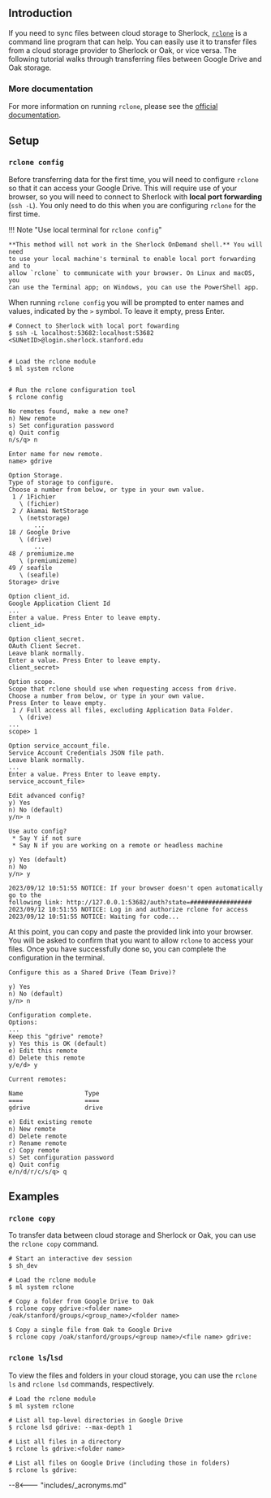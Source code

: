 ## Introduction

If you need to sync files between cloud storage to Sherlock,
[`rclone`][url_rclone] is a command line program that can help. You can easily
use it to transfer files from a cloud storage provider to Sherlock or Oak, or
vice versa. The following tutorial walks through transferring files between
Google Drive and Oak storage.

### More documentation

For more information on running `rclone`, please see the
[official documentation][url_rclone].

## Setup

### `rclone config`

Before transferring data for the first time, you will need to configure
`rclone` so that it can access your Google Drive. This will require use of your
browser, so you will need to connect to Sherlock with **local port forwarding**
(`ssh -L`). You only need to do this when you are configuring `rclone` for the
first time.

!!! Note "Use local terminal for `rclone config`"

    **This method will not work in the Sherlock OnDemand shell.** You will need
    to use your local machine's terminal to enable local port forwarding and to
    allow `rclone` to communicate with your browser. On Linux and macOS, you
    can use the Terminal app; on Windows, you can use the PowerShell app.

When running `rclone config` you will be prompted to enter names and values,
indicated by the `>` symbol. To leave it empty, press Enter.

```shell
# Connect to Sherlock with local port fowarding
$ ssh -L localhost:53682:localhost:53682 <SUNetID>@login.sherlock.stanford.edu


# Load the rclone module
$ ml system rclone


# Run the rclone configuration tool
$ rclone config

No remotes found, make a new one?
n) New remote
s) Set configuration password
q) Quit config
n/s/q> n

Enter name for new remote.
name> gdrive

Option Storage.
Type of storage to configure.
Choose a number from below, or type in your own value.
 1 / 1Fichier
   \ (fichier)
 2 / Akamai NetStorage
   \ (netstorage)
       ...
18 / Google Drive
   \ (drive)
       ...
48 / premiumize.me
   \ (premiumizeme)
49 / seafile
   \ (seafile)
Storage> drive

Option client_id.
Google Application Client Id
...
Enter a value. Press Enter to leave empty.
client_id>

Option client_secret.
OAuth Client Secret.
Leave blank normally.
Enter a value. Press Enter to leave empty.
client_secret>

Option scope.
Scope that rclone should use when requesting access from drive.
Choose a number from below, or type in your own value.
Press Enter to leave empty.
 1 / Full access all files, excluding Application Data Folder.
   \ (drive)
...
scope> 1

Option service_account_file.
Service Account Credentials JSON file path.
Leave blank normally.
...
Enter a value. Press Enter to leave empty.
service_account_file>

Edit advanced config?
y) Yes
n) No (default)
y/n> n

Use auto config?
 * Say Y if not sure
 * Say N if you are working on a remote or headless machine

y) Yes (default)
n) No
y/n> y

2023/09/12 10:51:55 NOTICE: If your browser doesn't open automatically go to the
following link: http://127.0.0.1:53682/auth?state=#################
2023/09/12 10:51:55 NOTICE: Log in and authorize rclone for access
2023/09/12 10:51:55 NOTICE: Waiting for code...

```

At this point, you can copy and paste the provided link into your browser. You
will be asked to confirm that you want to allow `rclone` to access your files.
Once you have successfully done so, you can complete the configuration in the
terminal.

```shell
Configure this as a Shared Drive (Team Drive)?

y) Yes
n) No (default)
y/n> n

Configuration complete.
Options:
...
Keep this "gdrive" remote?
y) Yes this is OK (default)
e) Edit this remote
d) Delete this remote
y/e/d> y

Current remotes:

Name                 Type
====                 ====
gdrive               drive

e) Edit existing remote
n) New remote
d) Delete remote
r) Rename remote
c) Copy remote
s) Set configuration password
q) Quit config
e/n/d/r/c/s/q> q

```


## Examples

### `rclone copy`

To transfer data between cloud storage and Sherlock or Oak, you can use the
`rclone copy` command.

``` shell
# Start an interactive dev session
$ sh_dev

# Load the rclone module
$ ml system rclone

# Copy a folder from Google Drive to Oak
$ rclone copy gdrive:<folder name> /oak/stanford/groups/<group_name>/<folder name>

$ Copy a single file from Oak to Google Drive
$ rclone copy /oak/stanford/groups/<group name>/<file name> gdrive:
```

### `rclone ls`/`lsd`

To view the files and folders in your cloud storage, you can use the `rclone
ls` and `rclone lsd` commands, respectively.

```shell
# Load the rclone module
$ ml system rclone

# List all top-level directories in Google Drive
$ rclone lsd gdrive: --max-depth 1

# List all files in a directory
$ rclone ls gdrive:<folder name>

# List all files on Google Drive (including those in folders)
$ rclone ls gdrive:
```


[comment]: #  (link URLs -----------------------------------------------------)

[url_rclone]:           //rclone.org


--8<--- "includes/_acronyms.md"
